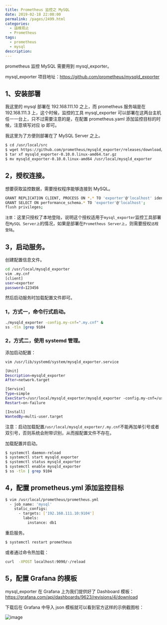 ```yaml
---
title: Prometheus 监控之 MySQL
date: 2019-02-18 22:08:00
permalink: /pages/2499.html
categories:
  - 运维观止
  - Prometheus
tags:
  - prometheus
  - mysql
description:
---
```


prometheus 监控 MySQL 需要用到 mysql_exporter。



mysql_exporter 项目地址：https://github.com/prometheus/mysqld_exporter



## 1、安装部署



我这里的 mysql 部署在 192.168.111.10 之上，而 prometheus 服务端是在 192.168.111.3 上，这个时候，监控的工具 mysql_exporter 可以部署在这两台主机任一一台上，只不过需要注意的是，在配置 prometheus.yaml 添加监控目标的时候，注意填写对应 ip 即可。



我这里为了方便则部署在了 MySQL Server 之上。



```sh
$ cd /usr/local/src
$ wget https://github.com/prometheus/mysqld_exporter/releases/download/v0.10.0/mysqld_exporter-0.10.0.linux-amd64.tar.gz
$ tar xf mysqld_exporter-0.10.0.linux-amd64.tar.gz
$ mv mysqld_exporter-0.10.0.linux-amd64 /usr/local/mysqld_exporter
```



## 2，授权连接。



想要获取监控数据，需要授权程序能够连接到 MySQL。



```sh
GRANT REPLICATION CLIENT, PROCESS ON *.* TO 'exporter'@'localhost' identified by '123456';
GRANT SELECT ON performance_schema.* TO 'exporter'@'localhost';
flush privileges;
```



`注意`：这里只授权了本地登陆，说明这个授权适用于`mysql_exporter`监控工具部署在`MySQL Server上`的情况，如果是部署在`Prometheus Server上`，则需要授权`远程登陆`。



## 3，启动服务。



创建配置信息文件。



```sh
cd /usr/local/mysqld_exporter
vim .my.cnf
[client]
user=exporter
password=123456
```



然后启动服务时加载配置文件即可。



### 1，方式一，命令行式启动。



```sh
./mysqld_exporter -config.my-cnf=".my.cnf" &
ss -tln |grep 9104
```



### 2，方式二，使用 systemd 管理。



添加启动配置：



```sh
vim /usr/lib/systemd/system/mysqld_exporter.service

[Unit]
Description=mysqld_exporter
After=network.target

[Service]
Type=simple
ExecStart=/usr/local/mysqld_exporter/mysqld_exporter -config.my-cnf=/usr/local/mysqld_exporter/.my.cnf
Restart=on-failure

[Install]
WantedBy=multi-user.target
```



注意：启动加载配置`/usr/local/mysqld_exporter/.my.cnf`不能再加单引号或者双引号，否则系统会附带识别，从而报配置文件不存在。



加载配置并启动。



```sh
$ systemctl daemon-reload
$ systemctl start mysqld_exporter
$ systemctl status mysqld_exporter
$ systemctl enable mysqld_exporter
$ ss -tln | grep 9104
```



## 4，配置 prometheus.yml 添加监控目标



```sh
$ vim /usr/local/prometheus/prometheus.yml
  - job_name: 'mysql'
    static_configs:
      - targets: ['192.168.111.10:9104']
        labels:
          instance: db1
```



重启服务。



```sh
$ systemctl restart prometheus
```



或者通过命令热加载：



```sh
curl  -XPOST localhost:9090/-/reload
```



## 5，配置 Grafana 的模板



mysql_exporter 在 Grafana 上为我们提供好了 Dashboard 模板：https://grafana.com/api/dashboards/9623/revisions/4/download



下载后在 Grafana 中导入 json 模板就可以看到官方这样的示例截图啦：





![image](http://t.eryajf.net/imgs/2021/09/d30d33cb87aea7cc.jpg)

